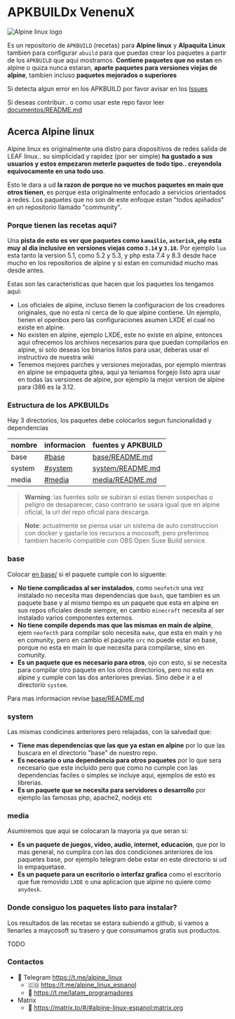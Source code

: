 # APKBUILDx VenenuX

![Alpine linux logo](https://alpinelinux.org/alpinelinux-logo.svg)

Es un repositorio de `APKBUILD` (recetas) para **Alpine linux** y **Alpaquita Linux**
tambien para configurar `abuild` para que puedas crear los paquetes a partir de 
los `APKBUILD` que aqui mostramos. **Contiene paquetes que no estan** en alpine 
o quiza nunca estaran, **aparte paquetes para versiones viejas de alpine**, 
tambien incluso **paquetes mejorados o superiores**

Si detecta algun error en los APKBUILD por favor avisar en los [Issues](https://codeberg.org/alpine/alpine-apkbuilds/issues) 

Si deseas contribuir.. o como usar este repo favor leer [documentos/README.md](documentos/README.md)

## Acerca Alpine linux

Alpine linux es originalmente una distro para dispositivos de redes salida 
de LEAF linux.. su simplicidad y rapidez (por ser simple) **ha gustado a sus usuarios y 
estos empezaron meterle paquetes de todo tipo.. creyendola equivocamente en una todo uso**.

Esto le dara a ud **la razon de porque no ve muchos paquetes en main que otros tienen**, 
es porque esta originalmente enfocado a servicios orientados a redes. Los paquetes 
que no son de este enfoque estan "todos apiñados" en un repositorio llamado "community".

### Porque tienen las recetas aqui?

Una **pista de esto es ver que paquetes como `kamailio`, `asterisk`, `php` 
esta muy al dia inclusive en versiones viejas como `3.14` y `3.10`.** Por ejemplo 
`lua` esta tanto la version 5.1, como 5.2 y 5.3, y php esta 7.4 y 8.3 desde hace mucho 
en los repositorios de alpine y si estan en comunidad mucho mas desde antes.

Estas son las caracteristicas que hacen que los paquetes los tengamos aqui:

* Los oficiales de alpine, incluso tienen la configuracion de los creadores 
originales, que no esta ni cerca de lo que alpine contiene. Un ejemplo, tienen 
el openbox pero las configuraciones asumen LXDE el cual no existe en alpine.
* No existen en alpine, ejemplo LXDE, este no existe en alpine, entonces aqui 
ofrecemos los archivos necesarios para que puedan compilarlos en alpine, si solo 
deseas los binarios listos para usar, deberas usar el instructivo de nuestra wiki
* Tenemos mejores parches y versiones mejoradas, por ejemplo mientras en alpine 
se empaqueta gitea, aqui ya teniamos forgejo listo apra usar en todas las versiones 
de alpine, por ejemplo la mejor version de alpine para i386 es la 3.12.

### Estructura de los APKBUILDs

Hay 3 directorios, los paquetes debe colocarlos segun funcionalidad y dependencias

| nombre       | informacion        | fuentes y APKBUILD                   |
| ------------ | ------------------ | ------------------------------------ |
| base         | [#base](#base)     | [base/README.md](base/README.md)     |
| system       | [#system](#system) | [system/README.md](system/README.md) |
| media        | [#media](#media)   | [media/README.md](media/README.md)   |

> **Warning**: las fuentes solo se subiran si estas tienen sospechas o peligro de desaparecer, caso contrario se usara igual que en alpine oficial, la url del repo oficial para descarga.

> **Note**: actualmente se piensa usar un sistema de auto construccion con docker y gastarle los recursos a mocosoft, pero preferimos tambien hacerlo compatible con OBS Open Suse Build service.

### base

Colocar [en base/](base/) si el paquete cumple con lo siguente:

* **No tiene complicadas al ser instalados**, como `neofetch` una vez instalado 
no necesita mas dependencias que `bash`, que tambien es un paquete base y al mismo 
tiempo es un paquete que esta en alpine en sus repos oficiales desde siempre, en 
cambio `minecraft` necesita al ser instalado varios componentes externos.
* **No tiene compile depends mas que las mismas en main de alpine**, ejem `neofecth` 
para compilar solo necesita `make`, que esta en main y no en comunity, pero en cambio
el paquete `orc` no puede estar en base, porque no esta en main lo que necesita para 
compilarse, sino en comunity.
* **Es un paquete que es necesario para otros**, ojo con esto, si se necesita para
compilar otro paquete en los otros directorios, pero no esta en alpine y cumple 
con las dos anteriores previas. Sino debe ir a el directorio `system`.

Para mas informacion revise [base/README.md](base/README.md)

### system

Las mismas condicines anteriores pero relajadas, con la salvedad que:

* **Tiene mas dependencias que las que ya estan en alpine** por lo que las buscara 
en el directorio "base" de nuestro repo.
* **Es necesario o una dependencia para otros paquetes** por lo que sera necesario 
que este incluido pero que como no cumple con las dependencias faciles o simples 
se incluye aqui, ejemplos de esto es librerias.
* **Es un paquete que se necesita para servidores o desarrollo** por ejemplo las 
famosas php, apache2, nodejs etc

### media

Asumiremos que aqui se colocaran la mayoria ya que seran si:

* **Es un paquete de juegos, video, audio, internet, educacion**, que por lo 
mas general, no cumplira con las dos condiciones anteriores de los paquetes base, 
por ejemplo telegram debe estar en este directorio si ud lo empaquetase.
* **Es un paquete para un escritorio o interfaz grafica** como el escritorio 
que fue removido `LXDE` o una aplicacion que alpine no quiere como `anydesk`.

### Donde consiguo los paquetes listo para instalar?

Los resultados de las recetas se estara subiendo a github, si vamos a llenarles 
a maycosoft su trasero y que consumamos gratis sus productos.

TODO

### Contactos

- 📱 Telegram https://t.me/alpine_linux
  - 🇨🇴 https://t.me/alpine_linux_espanol
  - 📡 https://t.me/latam_programadores
- Matrix
  - 👥 https://matrix.to/#/#alpine-linux-espanol:matrix.org

